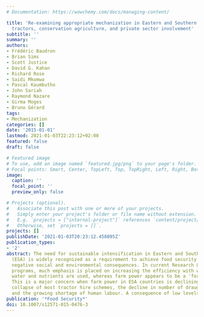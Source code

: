 ```yaml
---
# Documentation: https://wowchemy.com/docs/managing-content/

title: 'Re-examining appropriate mechanization in Eastern and Southern Africa: Two-wheel
  tractors, conservation agriculture, and private sector involvement'
subtitle: ''
summary: ''
authors:
- Frédéric Baudron
- Brian Sims
- Scott Justice
- David G. Kahan
- Richard Rose
- Saidi Mkomwa
- Pascal Kaumbutho
- John Sariah
- Raymond Nazare
- Girma Moges
- Bruno Gérard
tags:
- Mechanization
categories: []
date: '2015-01-01'
lastmod: 2021-01-03T22:23:12+02:00
featured: false
draft: false

# Featured image
# To use, add an image named `featured.jpg/png` to your page's folder.
# Focal points: Smart, Center, TopLeft, Top, TopRight, Left, Right, BottomLeft, Bottom, BottomRight.
image:
  caption: ''
  focal_point: ''
  preview_only: false

# Projects (optional).
#   Associate this post with one or more of your projects.
#   Simply enter your project's folder or file name without extension.
#   E.g. `projects = ["internal-project"]` references `content/project/deep-learning/index.md`.
#   Otherwise, set `projects = []`.
projects: []
publishDate: '2021-01-03T20:23:12.458095Z'
publication_types:
- '2'
abstract: The need for sustainable intensification in Eastern and Southern Africa
  (ESA) is widely recognized as a requirement to achieve food security with minimum
  negative social and environmental consequences. In current Research & Development
  programs, much emphasis is placed on increasing the efficiency with which land,
  water and nutrients are used, whereas farm power appears to be a 'forgotten resource'.
  This is a major concern when farm power in ESA countries is declining due to the
  collapse of most tractor hire schemes, the decline in number of draught animals
  and the growing shortage of human labour. A consequence of low levels of farm mechanization is high labour drudgery, which makes farming unattractive to the youth and disproportionally affects women. Undoubtedly, sustainable intensification in ESA will require an improvement in access to farm power. In this paper, we suggest this can be achieved through the use of small, multipurpose and inexpensive power sources such as two-wheel tractors (2WTs) coupled with the promotion of energy saving technologies such as conservation agriculture (CA), whilst ensuring the profitability for farmers, service providers and other private sector actors in the supply chain. We argue that appropriate mechanization in Africa, a paradigm largely abandoned three decades ago, may be re-examined through the combination of these three elements.
publication: '*Food Security*'
doi: 10.1007/s12571-015-0476-3
---
```

